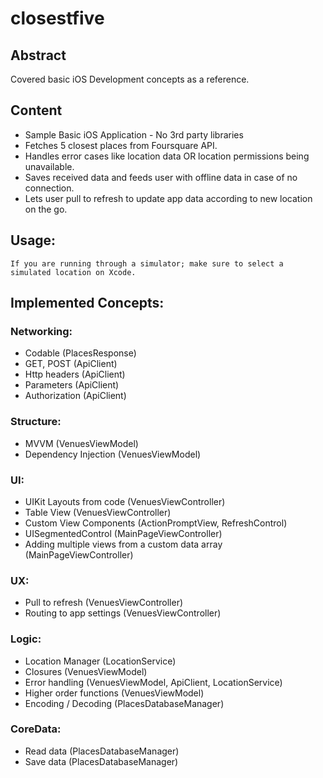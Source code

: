 # closestfive

## Abstract

Covered basic iOS Development concepts as a reference.

## Content
- Sample Basic iOS Application - No 3rd party libraries
- Fetches 5 closest places from Foursquare API.
- Handles error cases like location data OR location permissions being unavailable.
- Saves received data and feeds user with offline data in case of no connection.
- Lets user pull to refresh to update app data according to new location on the go.

## Usage:
`If you are running through a simulator; make sure to select a simulated location on Xcode.`

## Implemented Concepts:

### Networking:
- Codable (PlacesResponse)
- GET, POST (ApiClient)
- Http headers (ApiClient)
- Parameters (ApiClient)
- Authorization (ApiClient)

### Structure:
- MVVM (VenuesViewModel)
- Dependency Injection (VenuesViewModel)

### UI:
- UIKit Layouts from code (VenuesViewController)
- Table View (VenuesViewController)
- Custom View Components (ActionPromptView, RefreshControl)
- UISegmentedControl (MainPageViewController)
- Adding multiple views from a custom data array (MainPageViewController)

### UX:
- Pull to refresh (VenuesViewController)
- Routing to app settings (VenuesViewController)

### Logic:
- Location Manager (LocationService)
- Closures (VenuesViewModel)
- Error handling (VenuesViewModel, ApiClient, LocationService)
- Higher order functions (VenuesViewModel)
- Encoding / Decoding (PlacesDatabaseManager)

### CoreData:
- Read data (PlacesDatabaseManager)
- Save data (PlacesDatabaseManager)
